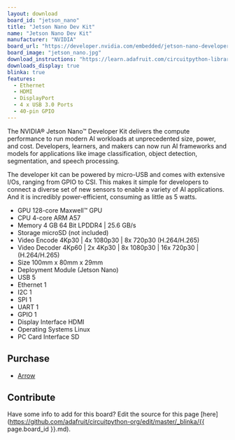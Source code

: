 ```yaml
---
layout: download
board_id: "jetson_nano"
title: "Jetson Nano Dev Kit"
name: "Jetson Nano Dev Kit"
manufacturer: "NVIDIA"
board_url: "https://developer.nvidia.com/embedded/jetson-nano-developer-kit"
board_image: "jetson_nano.jpg"
download_instructions: "https://learn.adafruit.com/circuitpython-libraries-on-linux-and-the-nvidia-jetson-nano"
downloads_display: true
blinka: true
features:
  - Ethernet
  - HDMI
  - DisplayPort
  - 4 x USB 3.0 Ports
  - 40-pin GPIO
---
```


The NVIDIA® Jetson Nano™ Developer Kit delivers the compute performance to run modern AI workloads at unprecedented size, power, and cost. Developers, learners, and makers can now run AI frameworks and models for applications like image classification, object detection, segmentation, and speech processing.  

The developer kit can be powered by micro-USB and comes with extensive I/Os, ranging from GPIO to CSI. This makes it simple for developers to connect a diverse set of new sensors to enable a variety of AI applications. And it is incredibly power-efficient, consuming as little as 5 watts.

- GPU   128-core Maxwell™ GPU
- CPU   4-core ARM A57
- Memory    4 GB 64 Bit LPDDR4 | 25.6 GB/s
- Storage   microSD (not included)
- Video Encode  4Kp30 | 4x 1080p30 | 8x 720p30 (H.264/H.265)
- Video Decoder 4Kp60 | 2x 4Kp30 | 8x 1080p30 | 16x 720p30 | (H.264/H.265)
- Size  100mm x 80mm x 29mm
- Deployment    Module (Jetson Nano)
- USB   5
- Ethernet  1
- I2C   1
- SPI   1
- UART  1
- GPIO  1
- Display Interface HDMI
- Operating Systems   Linux
- PC Card Interface SD

## Purchase
* [Arrow](https://www.arrow.com/products/945-13450-0000-000/nvidia)

## Contribute

Have some info to add for this board? Edit the source for this page [here](https://github.com/adafruit/circuitpython-org/edit/master/_blinka/{{ page.board_id }}.md).
